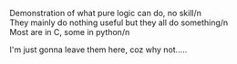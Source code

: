Demonstration of what pure logic can do, no skill/n                                    
They mainly do nothing useful but they all do something/n                                   
Most are in C, some in python/n                               


I'm just gonna leave them here, coz why not.....

